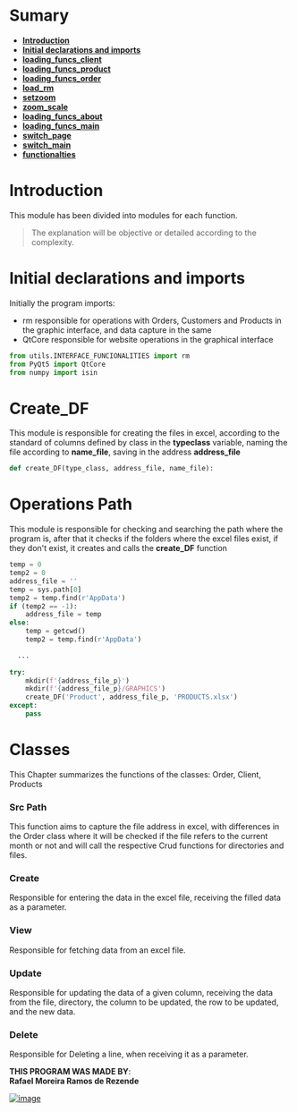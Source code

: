 # Sumary
- **[Introduction](#introduction)**
- **[Initial declarations and imports](#initial-declarations-and-imports)**
- **[loading_funcs_client](#loading_funcs_client)**
- **[loading_funcs_product](#loading_funcs_product-path)**
- **[loading_funcs_order](#loading_funcs_order)**
- **[load_rm](#load_rm)**
- **[setzoom](#setzoom)**
- **[zoom_scale](#zoom_scale)**
- **[loading_funcs_about](#loading_funcs_about)**
- **[loading_funcs_main](#loading_funcs_main)**
- **[switch_page](#switch_page)**   
- **[switch_main](#switch_main)** 
- **[functionalties](#functionalties)** 




# Introduction
This module has been divided into modules for each function.
> The explanation will be objective or detailed according to the complexity.

# Initial declarations and imports
Initially the program imports:
- rm responsible for operations with Orders, Customers and Products in the graphic interface, and data capture in the same
- QtCore responsible for website operations in the graphical interface


```python
from utils.INTERFACE_FUNCIONALITIES import rm
from PyQt5 import QtCore
from numpy import isin
```


# Create_DF
This module is responsible for creating the files in excel, according to the standard of columns defined by class in the **typeclass** variable, naming the file according to **name_file**, saving in the address **address_file**
```python
def create_DF(type_class, address_file, name_file):
```

# Operations Path
This module is responsible for checking and searching the path where the program is, after that it checks if the folders where the excel files exist, if they don't exist, it creates and calls the **create_DF** function

```python
temp = 0
temp2 = 0
address_file = ''
temp = sys.path[0]
temp2 = temp.find(r'AppData')
if (temp2 == -1):
    address_file = temp
else:
    temp = getcwd() 
    temp2 = temp.find(r'AppData')

  ...
  
try:
    mkdir(f'{address_file_p}')
    mkdir(f'{address_file_p}/GRAPHICS')
    create_DF('Product', address_file_p, 'PRODUCTS.xlsx')
except:
    pass
```


# Classes
This Chapter summarizes the functions of the classes: Order, Client, Products

### Src Path
This function aims to capture the file address in excel, with differences in the Order class where it will be checked if the file refers to the current month or not and will call the respective Crud functions for directories and files.

### Create
Responsible for entering the data in the excel file, receiving the filled data as a parameter.

### View
Responsible for fetching data from an excel file.

### Update
Responsible for updating the data of a given column, receiving the data from the file, directory, the column to be updated, the row to be updated, and the new data.

### Delete
Responsible for Deleting a line, when receiving it as a parameter.






**THIS PROGRAM WAS MADE BY**:<br>
**Rafael Moreira Ramos de Rezende** 

 [![image](https://user-images.githubusercontent.com/100146657/159492505-d6134d9b-7d19-43ee-9e30-72be719d69f4.png)](https://www.linkedin.com/in/rafael-moreira-ramos-de-rezende-16420b21b/)

